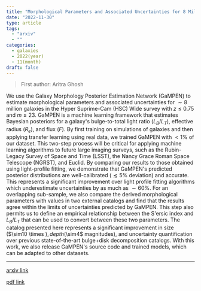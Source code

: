 ```yaml
---
title: "Morphological Parameters and Associated Uncertainties for 8 Million Galaxies in the Hyper Suprime-Cam Wide Survey"
date: "2022-11-30"
type: article
tags:
  - "arxiv"
  - ""
categories:
  - galaxies
  - 2022(year)
  - 11(month)
draft: false
---
```


> First author: Aritra Ghosh

 We use the Galaxy Morphology Posterior Estimation Network (GaMPEN) to
estimate morphological parameters and associated uncertainties for $\sim 8$
million galaxies in the Hyper Suprime-Cam (HSC) Wide survey with $z \leq 0.75$
and $m \leq 23$. GaMPEN is a machine learning framework that estimates Bayesian
posteriors for a galaxy's bulge-to-total light ratio ($L_B/L_T$), effective
radius ($R_e$), and flux ($F$). By first training on simulations of galaxies
and then applying transfer learning using real data, we trained GaMPEN with
$<1\%$ of our dataset. This two-step process will be critical for applying
machine learning algorithms to future large imaging surveys, such as the
Rubin-Legacy Survey of Space and Time (LSST), the Nancy Grace Roman Space
Telescope (NGRST), and Euclid. By comparing our results to those obtained using
light-profile fitting, we demonstrate that GaMPEN's predicted posterior
distributions are well-calibrated ($\lesssim 5\%$ deviation) and accurate. This
represents a significant improvement over light profile fitting algorithms
which underestimate uncertainties by as much as $\sim60\%$. For an overlapping
sub-sample, we also compare the derived morphological parameters with values in
two external catalogs and find that the results agree within the limits of
uncertainties predicted by GaMPEN. This step also permits us to define an
empirical relationship between the S\'ersic index and $L_B/L_T$ that can be
used to convert between these two parameters. The catalog presented here
represents a significant improvement in size ($\sim10 \times $), depth ($\sim4$
magnitudes), and uncertainty quantification over previous state-of-the-art
bulge+disk decomposition catalogs. With this work, we also release GaMPEN's
source code and trained models, which can be adapted to other datasets.

---
[arxiv link](http://arxiv.org/abs/2212.00051v1)

[pdf link](http://arxiv.org/pdf/2212.00051v1)